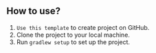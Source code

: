 ## How to use?

1. `Use this template` to create project on GitHub.
2. Clone the project to your local machine.
3. Run `gradlew setup` to set up the project.